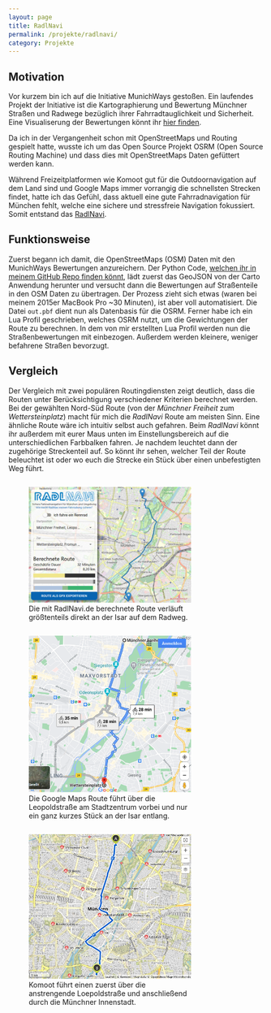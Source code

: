 ```yaml
---
layout: page
title: RadlNavi
permalink: /projekte/radlnavi/
category: Projekte
---
```


## Motivation

Vor kurzem bin ich auf die Initiative MunichWays gestoßen. Ein laufendes Projekt der Initiative ist die Kartographierung und Bewertung Münchner Straßen und Radwege bezüglich ihrer Fahrradtauglichkeit und Sicherheit. Eine Visualiserung der Bewertungen könnt ihr [hier finden](https://usocialmaps.carto.com/builder/dfd7b295-73a7-4dfe-85e6-933dd7fe5787).

Da ich in der Vergangenheit schon mit OpenStreetMaps und Routing gespielt hatte, wusste ich um das Open Source Projekt OSRM (Open Source Routing Machine) und dass dies mit OpenStreetMaps Daten gefüttert werden kann.

Während Freizeitplatformen wie Komoot gut für die Outdoornavigation auf dem Land sind und Google Maps immer vorrangig die schnellsten Strecken findet, hatte ich das Gefühl, dass aktuell eine gute Fahrradnavigation für München fehlt, welche eine sichere und stressfreie Navigation fokussiert. Somit entstand das [RadlNavi](https://www.radlnavi.de).

## Funktionsweise

Zuerst begann ich damit, die OpenStreetMaps (OSM) Daten mit den MunichWays Bewertungen anzureichern. Der Python Code, [welchen ihr in meinem GitHub Repo finden könnt](https://github.com/floschnell/munichways-routing), lädt zuerst das GeoJSON von der Carto Anwendung herunter und versucht dann die Bewertungen auf Straßenteile in den OSM Daten zu übertragen. Der Prozess zieht sich etwas (waren bei meinem 2015er MacBook Pro ~30 Minuten), ist aber voll automatisiert. Die Datei `out.pbf` dient nun als Datenbasis für die OSRM. Ferner habe ich ein Lua Profil geschrieben, welches OSRM nutzt, um die Gewichtungen der Route zu berechnen. In dem von mir erstellten Lua Profil werden nun die Straßenbewertungen mit einbezogen. Außerdem werden kleinere, weniger befahrene Straßen bevorzugt.

## Vergleich

Der Vergleich mit zwei populären Routingdiensten zeigt deutlich, dass die Routen unter Berücksichtigung verschiedener Kriterien berechnet werden. Bei der gewählten Nord-Süd Route (von der *Münchner Freiheit* zum *Wettersteinplatz*) macht für mich die *RadlNavi* Route am meisten Sinn. Eine ähnliche Route wäre ich intuitiv selbst auch gefahren. Beim *RadlNavi* könnt ihr außerdem mit eurer Maus unten im Einstellungsbereich auf die unterschiedlichen Farbbalken fahren. Je nachdem leuchtet dann der zugehörige Streckenteil auf. So könnt ihr sehen, welcher Teil der Route beleuchtet ist oder wo euch die Strecke ein Stück über einen unbefestigten Weg führt.

<div class="catalog" markdown="1" sytle="justify-content:stretch;height:100px;">
<p>
<figure style="max-width:320px;float:left;margin-right:2em">
<img alt="Route berechnet mit RadlNavi" src="/img/radlnavi/route-radlnavi.png" />
<figcaption>Die mit RadlNavi.de berechnete Route verläuft größtenteils direkt an der Isar auf dem Radweg.</figcaption>
</figure>

<figure style="max-width:320px;float:left;margin-right:2em">
<img alt="Route berechnet mit Google Maps" src="/img/radlnavi/route-gmaps.png" />
<figcaption>Die Google Maps Route führt über die Leopoldstraße am Stadtzentrum vorbei und nur ein ganz kurzes Stück an der Isar entlang.</figcaption>
</figure>

<figure style="max-width:320px;float:left;margin-right:2em">
<img alt="Route berechnet mit Komoot" src="/img/radlnavi/route-komoot.png" />
<figcaption>Komoot führt einen zuerst über die anstrengende Loepoldstraße und anschließend durch die Münchner Innenstadt.</figcaption>
</figure>
</p>
</div>
